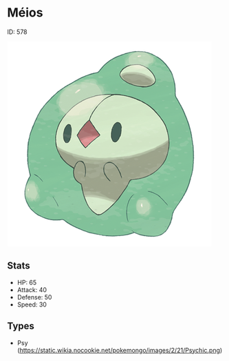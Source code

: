 # Méios


ID: 578

![](https://raw.githubusercontent.com/PokeAPI/sprites/master/sprites/pokemon/other/official-artwork/578.png "Méios")

## Stats


 - HP: 65
 - Attack: 40
 - Defense: 50
 - Speed: 30

## Types


 - Psy (https://static.wikia.nocookie.net/pokemongo/images/2/21/Psychic.png)
